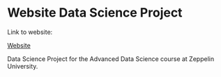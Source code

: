 # Website Data Science Project

Link to website: 

[Website](https://ifitrains.github.io/Data-Scie/index.html)

Data Science Project for the Advanced Data Science course at Zeppelin University.


